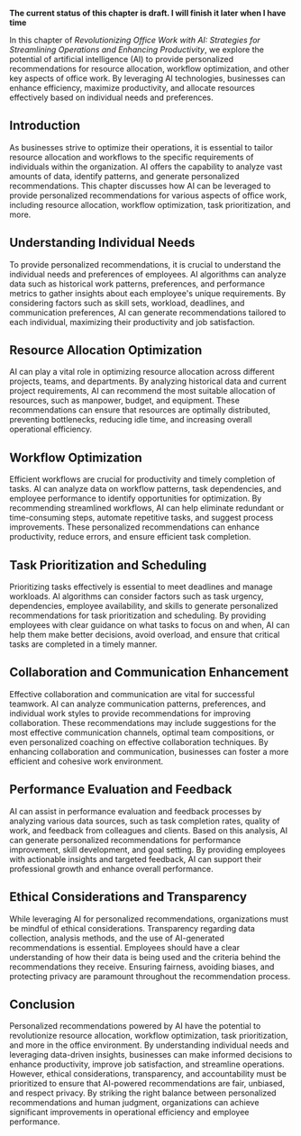 **The current status of this chapter is draft. I will finish it later when I have time**

In this chapter of *Revolutionizing Office Work with AI: Strategies for Streamlining Operations and Enhancing Productivity*, we explore the potential of artificial intelligence (AI) to provide personalized recommendations for resource allocation, workflow optimization, and other key aspects of office work. By leveraging AI technologies, businesses can enhance efficiency, maximize productivity, and allocate resources effectively based on individual needs and preferences.

Introduction
------------

As businesses strive to optimize their operations, it is essential to tailor resource allocation and workflows to the specific requirements of individuals within the organization. AI offers the capability to analyze vast amounts of data, identify patterns, and generate personalized recommendations. This chapter discusses how AI can be leveraged to provide personalized recommendations for various aspects of office work, including resource allocation, workflow optimization, task prioritization, and more.

Understanding Individual Needs
------------------------------

To provide personalized recommendations, it is crucial to understand the individual needs and preferences of employees. AI algorithms can analyze data such as historical work patterns, preferences, and performance metrics to gather insights about each employee's unique requirements. By considering factors such as skill sets, workload, deadlines, and communication preferences, AI can generate recommendations tailored to each individual, maximizing their productivity and job satisfaction.

Resource Allocation Optimization
--------------------------------

AI can play a vital role in optimizing resource allocation across different projects, teams, and departments. By analyzing historical data and current project requirements, AI can recommend the most suitable allocation of resources, such as manpower, budget, and equipment. These recommendations can ensure that resources are optimally distributed, preventing bottlenecks, reducing idle time, and increasing overall operational efficiency.

Workflow Optimization
---------------------

Efficient workflows are crucial for productivity and timely completion of tasks. AI can analyze data on workflow patterns, task dependencies, and employee performance to identify opportunities for optimization. By recommending streamlined workflows, AI can help eliminate redundant or time-consuming steps, automate repetitive tasks, and suggest process improvements. These personalized recommendations can enhance productivity, reduce errors, and ensure efficient task completion.

Task Prioritization and Scheduling
----------------------------------

Prioritizing tasks effectively is essential to meet deadlines and manage workloads. AI algorithms can consider factors such as task urgency, dependencies, employee availability, and skills to generate personalized recommendations for task prioritization and scheduling. By providing employees with clear guidance on what tasks to focus on and when, AI can help them make better decisions, avoid overload, and ensure that critical tasks are completed in a timely manner.

Collaboration and Communication Enhancement
-------------------------------------------

Effective collaboration and communication are vital for successful teamwork. AI can analyze communication patterns, preferences, and individual work styles to provide recommendations for improving collaboration. These recommendations may include suggestions for the most effective communication channels, optimal team compositions, or even personalized coaching on effective collaboration techniques. By enhancing collaboration and communication, businesses can foster a more efficient and cohesive work environment.

Performance Evaluation and Feedback
-----------------------------------

AI can assist in performance evaluation and feedback processes by analyzing various data sources, such as task completion rates, quality of work, and feedback from colleagues and clients. Based on this analysis, AI can generate personalized recommendations for performance improvement, skill development, and goal setting. By providing employees with actionable insights and targeted feedback, AI can support their professional growth and enhance overall performance.

Ethical Considerations and Transparency
---------------------------------------

While leveraging AI for personalized recommendations, organizations must be mindful of ethical considerations. Transparency regarding data collection, analysis methods, and the use of AI-generated recommendations is essential. Employees should have a clear understanding of how their data is being used and the criteria behind the recommendations they receive. Ensuring fairness, avoiding biases, and protecting privacy are paramount throughout the recommendation process.

Conclusion
----------

Personalized recommendations powered by AI have the potential to revolutionize resource allocation, workflow optimization, task prioritization, and more in the office environment. By understanding individual needs and leveraging data-driven insights, businesses can make informed decisions to enhance productivity, improve job satisfaction, and streamline operations. However, ethical considerations, transparency, and accountability must be prioritized to ensure that AI-powered recommendations are fair, unbiased, and respect privacy. By striking the right balance between personalized recommendations and human judgment, organizations can achieve significant improvements in operational efficiency and employee performance.
